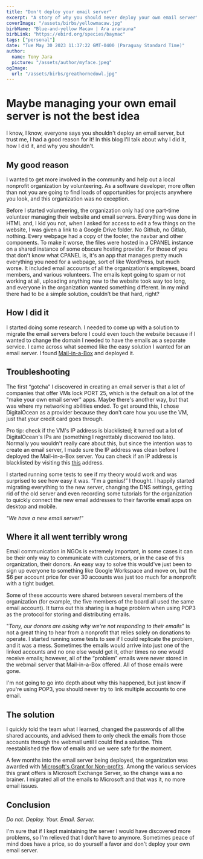 ```yaml
---
title: "Don't deploy your email server"
excerpt: "A story of why you should never deploy your own email server"
coverImage: "/assets/birbs/yellowmacaw.jpg"
birbName: "Blue-and-yellow Macaw | Ara ararauna"
birbLink: "https://ebird.org/species/baymac"
tags: ["personal"]
date: "Tue May 30 2023 11:37:22 GMT-0400 (Paraguay Standard Time)"
author:
  name: Tony Jara
  picture: "/assets/author/myface.jpeg"
ogImage:
  url: "/assets/birbs/greathornedowl.jpg"
---
```


# Maybe managing your own email server is not the best idea

I know, I know, everyone says you shouldn't deploy an email server, but trust me, I had a good reason for it!
In this blog I'll talk about why I did it, how I did it, and why you shouldn't.

## My good reason

I wanted to get more involved in the community and help out a local nonprofit organization by volunteering. As a software developer, more often than not you are going to find loads of opportunities for projects anywhere you look, and this organization was no exception.

Before I started volunteering, the organization only had one part-time volunteer managing their website and email servers. Everything was done in HTML and, I kid you not, when I asked for access to edit a few things on the website, I was given a link to a Google Drive folder. No Github, no Gitlab, nothing. Every webpage had a copy of the footer, the navbar and other components. To make it worse, the files were hosted in a CPANEL instance on a shared instance of some obscure hosting provider. For those of you that don't know what CPANEL is, it's an app that manages pretty much everything you need for a webpage, sort of like WordPress, but much worse. It included email accounts of all the organization’s employees, board members, and various volunteers. The emails kept going to spam or not working at all, uploading anything new to the website took way too long, and everyone in the organization wanted something different. In my mind there had to be a simple solution, couldn’t be that hard, right?

## How I did it

I started doing some research. I needed to come up with a solution to migrate the email servers before I could even touch the website because if I wanted to change the domain I needed to have the emails as a separate service. I came across what seemed like the easy solution I wanted for an email server. I found [Mail-in-a-Box](https://mailinabox.email/) and deployed it.

## Troubleshooting

The first “gotcha” I discovered in creating an email server is that a lot of companies that offer VMs lock PORT 25, which is the default on a lot of the "make your own email server" apps. Maybe there's another way, but that was where my networking abilities ended. To get around this, I chose DigitalOcean as a provider because they don't care how you use the VM, just that your credit card goes through.

Pro tip: check if the VM's IP address is blacklisted; it turned out a lot of DigitalOcean's IPs are (something I regrettably discovered too late). Normally you wouldn't really care about this, but since the intention was to create an email server, I made sure the IP address was clean before I deployed the Mail-in-a-Box server. You can check if an IP address is blacklisted by visiting this [this](https://mxtoolbox.com/blacklists.aspx) address.

I started running some tests to see if my theory would work and was surprised to see how easy it was. “I'm a genius!” I thought. I happily started migrating everything to the new server, changing the DNS settings, getting rid of the old server and even recording some tutorials for the organization to quickly connect the new email addresses to their favorite email apps on desktop and mobile.

_"We have a new email server!"_

## Where it all went terribly wrong

Email communication in NGOs is extremely important, in some cases it can be their only way to communicate with customers, or in the case of this organization, their donors. An easy way to solve this would've just been to sign up everyone to something like Google Workspace and move on, but the $6 per account price for over 30 accounts was just too much for a nonprofit with a tight budget.

Some of these accounts were shared between several members of the organization (for example, the five members of the board all used the same email account). It turns out this sharing is a huge problem when using POP3 as the protocol for storing and distributing emails.

"_Tony, our donors are asking why we're not responding to their emails_" is not a great thing to hear from a nonprofit that relies solely on donations to operate. I started running some tests to see if I could replicate the problem, and it was a mess. Sometimes the emails would arrive into just one of the linked accounts and no one else would get it, other times no one would receive emails; however, all of the “problem” emails were never stored in the webmail server that Mail-in-a-Box offered. All of those emails were gone.

I'm not going to go into depth about why this happened, but just know if you're using POP3, you should never try to link multiple accounts to one email.

## The solution

I quickly told the team what I learned, changed the passwords of all the shared accounts, and advised them to only check the emails from those accounts through the webmail until I could find a solution. This reestablished the flow of emails and we were safe for the moment.

A few months into the email server being deployed, the organization was awarded with [Microsoft's Grant for Non-profits](https://nonprofit.microsoft.com/). Among the various services this grant offers is Microsoft Exchange Server, so the change was a no brainer. I migrated all of the emails to Microsoft and that was it, no more email issues.

## Conclusion

_Do not. Deploy. Your. Email. Server._

I'm sure that if I kept maintaining the server I would have discovered more problems, so I'm relieved that I don’t have to anymore. Sometimes peace of mind does have a price, so do yourself a favor and don't deploy your own email server.
